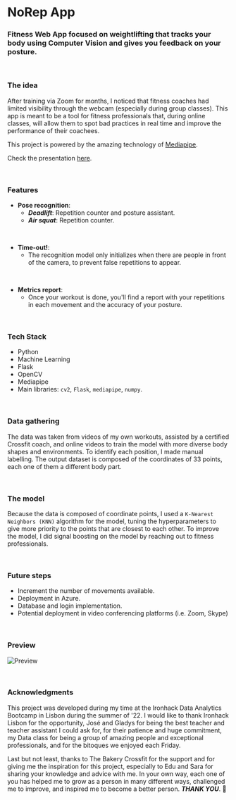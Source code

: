 # **NoRep App**

### Fitness Web App focused on weightlifting that tracks your body using Computer Vision and gives you feedback on your posture.

<br>

### **The idea**

After training via Zoom for months, I noticed that fitness coaches had limited visibility through the webcam (especially during group classes). This app is meant to be a tool for fitness professionals that, during online classes, will allow them to spot bad practices in real time and improve the performance of their coachees.

This project is powered by the amazing technology of [Mediapipe](https://mediapipe.dev/).

Check the presentation [here](https://www.canva.com/design/DAFK_LJqxA4/uFmDz_rNq8PuCC3Y5FaNMw/view?utm_content=DAFK_LJqxA4&utm_campaign=designshare&utm_medium=link2&utm_source=sharebutton).

<br>

### **Features**

- **Pose recognition**:
    - ***Deadlift***: Repetition counter and posture assistant.
    - ***Air squat***: Repetition counter.

<br>

- **Time-out!**:
    - The recognition model only initializes when there are people in front of the camera, to prevent false repetitions to appear.

<br>

- **Metrics report**:
    - Once your workout is done, you'll find a report with your repetitions in each movement and the accuracy of your posture.

<br>

### **Tech Stack**

- Python
- Machine Learning
- Flask
- OpenCV
- Mediapipe
- Main libraries: `cv2`, `Flask`, `mediapipe`, `numpy`.

<br>

### **Data gathering**

The data was taken from videos of my own workouts, assisted by a certified Crossfit coach, and online videos to train the model with more diverse body shapes and environments. To identify each position, I made manual labelling. The output dataset is composed of the coordinates of 33 points, each one of them a different body part.

<br>

### **The model**

Because the data is composed of coordinate points, I used a `K-Nearest Neighbors (KNN)` algorithm for the model, tuning the hyperparameters to give more priority to the points that are closest to each other. To improve the model, I did signal boosting on the model by reaching out to fitness professionals.

<br>

### **Future steps**

- Increment the number of movements available.
- Deployment in Azure.
- Database and login implementation.
- Potential deployment in video conferencing platforms (i.e. Zoom, Skype)

<br>

### **Preview**

![Preview](https://raw.githubusercontent.com/andersgom/norep-app/main/static/videos/NoRep-App-Demo-gif.gif?token=GHSAT0AAAAAABYIZV6M77YXEOAVUY2UTW36YYQSXCQ)

<br>

### **Acknowledgments**

This project was developed during my time at the Ironhack Data Analytics Bootcamp in Lisbon during the summer of '22. I would like to thank Ironhack Lisbon for the opportunity, José and Gladys for being the best teacher and teacher assistant I could ask for, for their patience and huge commitment, my Data class for being a group of amazing people and exceptional professionals, and for the bitoques we enjoyed each Friday.

Last but not least, thanks to The Bakery Crossfit for the support and for giving me the inspiration for this project, especially to Edu and Sara for sharing your knowledge and advice with me. In your own way, each one of you has helped me to grow as a person in many different ways, challenged me to improve, and inspired me to become a better person. ***THANK YOU***. 💙
